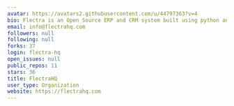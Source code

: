 ```yaml
---
avatar: https://avatars2.githubusercontent.com/u/44797363?v=4
bio: Flectra is an Open Source ERP and CRM system built using python and postgresql.
email: info@flectrahq.com
followers: null
following: null
forks: 37
login: flectra-hq
open_issues: null
public_repos: 11
stars: 36
title: FlectraHQ
user_type: Organization
website: https://flectrahq.com
---
```

